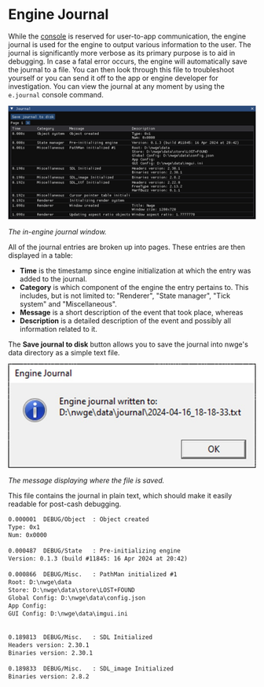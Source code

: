 # Engine Journal

While the [console](CONSOLE) is reserved for user-to-app communication, the
engine journal is used for the engine to output various information to the user.
The journal is significantly more verbose as its primary purpose is to aid in
debugging. In case a fatal error occurs, the engine will automatically save the
journal to a file. You can then look through this file to troubleshoot yourself
or you can send it off to the app or engine developer for investigation. You can
view the journal at any moment by using the `e.journal` console command.

![Journal Window](img/journal.jpg)

*The in-engine journal window.*

All of the journal entries are broken up into pages. These entries are then
displayed in a table:

* **Time** is the timestamp since engine initialization at which the entry was
  added to the journal.
* **Category** is which component of the engine the entry pertains to. This
  includes, but is not limited to: "Renderer", "State manager", "Tick system"
  and "Miscellaneous".
* **Message** is a short description of the event that took place, whereas
* **Description** is a detailed description of the event and possibly all
  information related to it.

The **Save journal to disk** button allows you to save the journal into nwge's
data directory as a simple text file.

![Journal saved information box](img/journalSaved.jpg)

*The message displaying where the file is saved.*

This file contains the journal in plain text, which should make it easily
readable for post-cash debugging.

```log
0.000001  DEBUG/Object  : Object created
Type: 0x1
Num: 0x0000

0.000487  DEBUG/State   : Pre-initializing engine
Version: 0.1.3 (build #11845: 16 Apr 2024 at 20:42)

0.000866  DEBUG/Misc.   : PathMan initialized #1
Root: D:\nwge\data
Store: D:\nwge\data\store\LOST+FOUND
Global Config: D:\nwge\data\config.json
App Config: 
GUI Config: D:\nwge\data\imgui.ini


0.189813  DEBUG/Misc.   : SDL Initialized
Headers version: 2.30.1
Binaries version: 2.30.1

0.189833  DEBUG/Misc.   : SDL_image Initialized
Binaries version: 2.8.2
```
